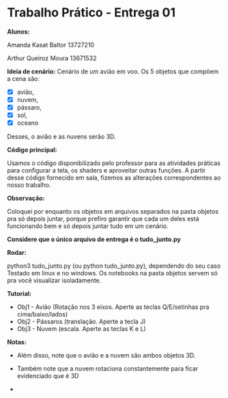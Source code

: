 # Trabalho Prático - Entrega 01

**Alunos:** 

Amanda Kasat Baltor 13727210

Arthur Queiroz Moura 13671532

**Ideia de cenário:**
Cenário de um avião em voo. Os 5 objetos que compõem a cena são: 

- [X] avião, 
- [X] nuvem, 
- [X] pássaro, 
- [X] sol,
- [X] oceano

Desses, o avião e as nuvens serão 3D. 

**Código principal:**

Usamos o código disponibilizado pelo professor para as atividades práticas para configurar a tela, os shaders e aproveitar outras funções. A partir desse código fornecido em sala, fizemos as alterações correspondentes ao nosso trabalho. 

**Observação:**

Coloquei por enquanto os objetos em arquivos separados na pasta objetos pra só depois juntar, porque prefiro garantir que cada um deles está funcionando bem e só depois juntar tudo em um cenário. 

**Considere que o único arquivo de entrega é o tudo_junto.py**

**Rodar:**

python3 tudo_junto.py (ou python tudo_junto.py), dependendo do seu caso
Testado em linux e no windows. Os notebooks na pasta objetos servem só pra você visualizar isoladamente. 

**Tutorial:**

- Obj1 - Avião (Rotação nos 3 eixos. Aperte as teclas Q/E/setinhas pra cima/baixo/lados)
- Obj2 - Pássaros (translação. Aperte a tecla J)
- Obj3 - Nuvem (escala. Aperte as teclas K e L)

**Notas:**

- Além disso, note que o avião e a nuvem são ambos objetos 3D.

- Também note que a nuvem rotaciona constantemente para ficar evidenciado que é 3D

- 